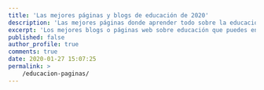 ```yaml
---
title: 'Las mejores páginas y blogs de educación de 2020'
description: 'Las mejores páginas donde aprender todo sobre la educación 4.0 en 2020'
excerpt: 'Los mejores blogs o páginas web sobre educación que puedes encontrar en todo Internet, con los que convertirte en un auténtico y completo profesor ciberninja de la cibereducación o el estudiante ninja más aventajado de todos en 2020'
published: false
author_profile: true
comments: true
date: 2020-01-27 15:07:25
permalink: >
    /educacion-paginas/
---
```


